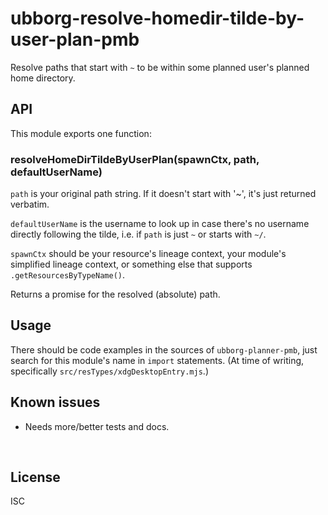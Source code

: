 ﻿
<!--#echo json="package.json" key="name" underline="=" -->
ubborg-resolve-homedir-tilde-by-user-plan-pmb
=============================================
<!--/#echo -->

<!--#echo json="package.json" key="description" -->
Resolve paths that start with `~` to be within some planned user&#39;s planned
home directory.
<!--/#echo -->



API
---

This module exports one function:

### resolveHomeDirTildeByUserPlan(spawnCtx, path, defaultUserName)

`path` is your original path string. If it doesn't start with '~',
it's just returned verbatim.

`defaultUserName` is the username to look up in case there's no username
directly following the tilde, i.e. if `path` is just `~` or starts with `~/`.

`spawnCtx` should be your resource's lineage context,
your module's simplified lineage context,
or something else that supports `.getResourcesByTypeName()`.

Returns a promise for the resolved (absolute) path.




Usage
-----

There should be code examples in the sources of `ubborg-planner-pmb`,
just search for this module's name in `import` statements.
(At time of writing, specifically `src/resTypes/xdgDesktopEntry.mjs`.)


<!--#toc stop="scan" -->



Known issues
------------

* Needs more/better tests and docs.




&nbsp;


License
-------
<!--#echo json="package.json" key=".license" -->
ISC
<!--/#echo -->

